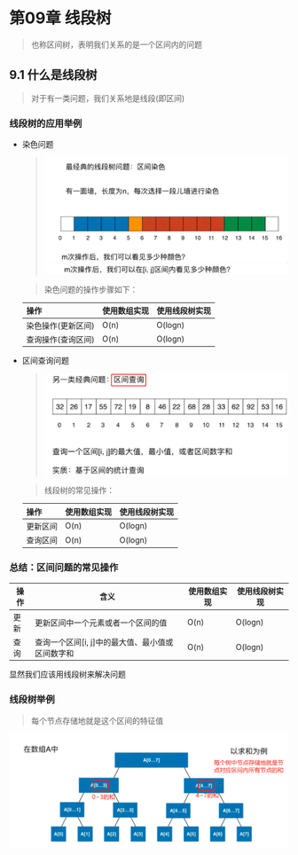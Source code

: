 # 第09章 线段树
> 也称区间树，表明我们关系的是一个区间内的问题
## 9.1 什么是线段树
> 对于有一类问题，我们关系地是线段(即区间)

### 线段树的应用举例
+ 染色问题
  > ![区间染色问题1](images/第09章_区间树/区间染色问题1.png)
  > ![区间染色问题1](images/第09章_区间树/区间染色问题2.png)
  
  > 染色问题的操作步骤如下：

  | 操作               | 使用数组实现 | 使用线段树实现 |
  | ------------------ | ------------ | -------------- |
  | 染色操作(更新区间) | O(n)         | O(logn)        |
  | 查询操作(查询区间) | O(n)         | O(logn)        |
+ 区间查询问题
  > ![线段树举例](images/第09章_区间树/线段树举例1.png)
  
  > 线段树的常见操作：
  
  | 操作     | 使用数组实现 | 使用线段树实现 |
  |-------- | ------------ | -------------- |
  | 更新区间 | O(n)         | O(logn)        |
  | 查询区间 | O(n)         | O(logn)        |

### 总结：区间问题的常见操作
| 操作     | 含义 | 使用数组实现 | 使用线段树实现 |
|-------- | ------------ | -------------- | -------------- |
| 更新 | 更新区间中一个元素或者一个区间的值 | O(n)         | O(logn)        |
| 查询 | 查询一个区间[i, j]中的最大值、最小值或区间数字和 | O(n)         | O(logn)        |

显然我们应该用线段树来解决问题

### 线段树举例
> 每个节点存储地就是这个区间的特征值

![线段树含义举例](images/第09章_区间树/线段树含义举例.png)
